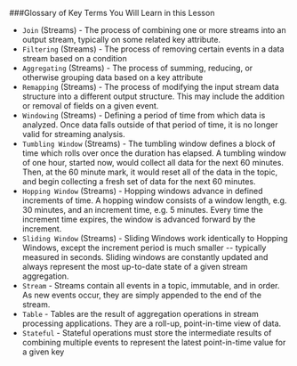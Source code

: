 ###Glossary of Key Terms You Will Learn in this Lesson

* ```Join``` (Streams) - The process of combining one or more streams into an output stream, typically on some related key attribute.
* ```Filtering``` (Streams) - The process of removing certain events in a data stream based on a condition
* ```Aggregating``` (Streams) - The process of summing, reducing, or otherwise grouping data based on a key attribute
* ```Remapping``` (Streams) - The process of modifying the input stream data structure into a different output structure. This may include the addition or removal of fields on a given event.
* ```Windowing``` (Streams) - Defining a period of time from which data is analyzed. Once data falls outside of that period of time, it is no longer valid for streaming analysis.
* ```Tumbling Window``` (Streams) - The tumbling window defines a block of time which rolls over once the duration has elapsed. A tumbling window of one hour, started now, would collect all data for the next 60 minutes. Then, at the 60 minute mark, it would reset all of the data in the topic, and begin collecting a fresh set of data for the next 60 minutes.
* ```Hopping Window``` (Streams) - Hopping windows advance in defined increments of time. A hopping window consists of a window length, e.g. 30 minutes, and an increment time, e.g. 5 minutes. Every time the increment time expires, the window is advanced forward by the increment.
* ```Sliding Window``` (Streams) - Sliding Windows work identically to Hopping Windows, except the increment period is much smaller -- typically measured in seconds. Sliding windows are constantly updated and always represent the most up-to-date state of a given stream aggregation.
* ```Stream``` - Streams contain all events in a topic, immutable, and in order. As new events occur, they are simply appended to the end of the stream.
* ```Table``` - Tables are the result of aggregation operations in stream processing applications. They are a roll-up, point-in-time view of data.
* ```Stateful``` - Stateful operations must store the intermediate results of combining multiple events to represent the latest point-in-time value for a given key